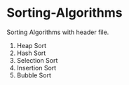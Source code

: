 # Sorting-Algorithms
Sorting Algorithms with header file. 
1. Heap Sort 
2. Hash Sort 
3. Selection Sort 
4. Insertion Sort 
5. Bubble Sort 
